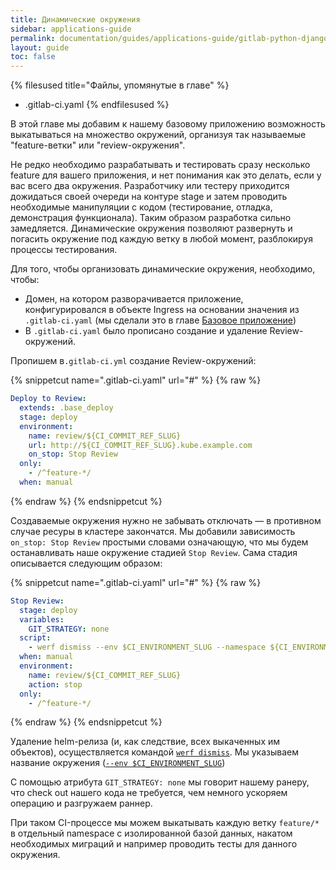 ```yaml
---
title: Динамические окружения
sidebar: applications-guide
permalink: documentation/guides/applications-guide/gitlab-python-django/120-dynamicenvs.html
layout: guide
toc: false
---
```


{% filesused title="Файлы, упомянутые в главе" %}
- .gitlab-ci.yaml
{% endfilesused %}

В этой главе мы добавим к нашему базовому приложению возможность выкатываться на множество окружений, организуя так называемые "feature-ветки" или "review-окружения".

Не редко необходимо разрабатывать и тестировать сразу несколько feature для вашего приложения, и нет понимания как это делать, если у вас всего два окружения. Разработчику или тестеру приходится дожидаться своей очереди на контуре stage и затем проводить необходимые манипуляции с кодом (тестирование, отладка, демонстрация функционала). Таким образом разработка сильно замедляется. Динамические окружения позволяют развернуть и погасить окружение под каждую ветку в любой момент, разблокируя процессы тестирования.

Для того, чтобы организовать динамические окружения, необходимо, чтобы:

* Домен, на котором разворачивается приложение, конфигурировался в объекте Ingress на основании значения из `.gitlab-ci.yaml` (мы сделали это в главе [Базовое приложение](020-basic.html))
* В `.gitlab-ci.yaml` было прописано создание и удаление Review-окружений.

Пропишем в`.gitlab-ci.yml` создание Review-окружений:

{% snippetcut name=".gitlab-ci.yaml" url="#" %}
{% raw %}
```yaml
Deploy to Review:
  extends: .base_deploy
  stage: deploy
  environment:
    name: review/${CI_COMMIT_REF_SLUG}
    url: http://${CI_COMMIT_REF_SLUG}.kube.example.com
    on_stop: Stop Review
  only:
    - /^feature-*/
  when: manual
```
{% endraw %}
{% endsnippetcut %}

Создаваемые окружения нужно не забывать отключать — в противном случае ресуры в кластере закончатся. Мы добавили зависимость `on_stop: Stop Review` простыми словами означающую, что мы будем останавливать наше окружение стадией `Stop Review`. Сама стадия описывается следующим образом:

{% snippetcut name=".gitlab-ci.yaml" url="#" %}
{% raw %}
```yaml
Stop Review:
  stage: deploy
  variables:
    GIT_STRATEGY: none
  script:
    - werf dismiss --env $CI_ENVIRONMENT_SLUG --namespace ${CI_ENVIRONMENT_SLUG} --with-namespace
  when: manual
  environment:
    name: review/${CI_COMMIT_REF_SLUG}
    action: stop
  only:
    - /^feature-*/
```
{% endraw %}
{% endsnippetcut %}

Удаление helm-релиза (и, как следствие, всех выкаченных им объектов), осуществляется командой [`werf dismiss`](https://ru.werf.io/documentation/cli/main/dismiss.html). Мы указываем название окружения ([`--env $CI_ENVIRONMENT_SLUG`](https://docs.gitlab.com/ee/ci/environments/#environment-variables-and-runner))

С помощью атрибута `GIT_STRATEGY: none` мы говорит нашему ранеру, что check out нашего кода не требуется, чем немного ускоряем операцию и разгружаем раннер.

При таком CI-процессе мы можем выкатывать каждую ветку `feature/*` в отдельный namespace с изолированной базой данных, накатом необходимых миграций и например проводить тесты для данного окружения.
